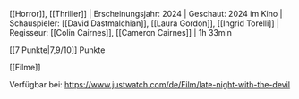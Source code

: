 
[[Horror]], [[Thriller]] | Erscheinungsjahr: 2024 | Geschaut: 2024 im Kino | Schauspieler: [[David Dastmalchian]], [[Laura Gordon]], [[Ingrid Torelli]] | Regisseur: [[Colin Cairnes]], [[Cameron Cairnes]] | 1h 33min

[[7 Punkte|7,9/10]] Punkte


[[Filme]]

Verfügbar bei: https://www.justwatch.com/de/Film/late-night-with-the-devil